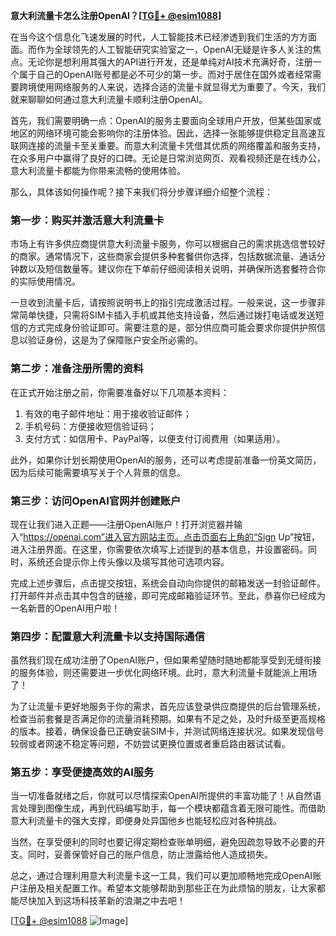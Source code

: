 **意大利流量卡怎么注册OpenAI？[[TG💪+ @esim1088](https://t.me/s/esim1088)]**

在当今这个信息化飞速发展的时代，人工智能技术已经渗透到我们生活的方方面面。而作为全球领先的人工智能研究实验室之一，OpenAI无疑是许多人关注的焦点。无论你是想利用其强大的API进行开发，还是单纯对AI技术充满好奇，注册一个属于自己的OpenAI账号都是必不可少的第一步。而对于居住在国外或者经常需要跨境使用网络服务的人来说，选择合适的流量卡就显得尤为重要了。今天，我们就来聊聊如何通过意大利流量卡顺利注册OpenAI。

首先，我们需要明确一点：OpenAI的服务主要面向全球用户开放，但某些国家或地区的网络环境可能会影响你的注册体验。因此，选择一张能够提供稳定且高速互联网连接的流量卡至关重要。而意大利流量卡凭借其优质的网络覆盖和服务支持，在众多用户中赢得了良好的口碑。无论是日常浏览网页、观看视频还是在线办公，意大利流量卡都能为你带来流畅的使用体验。

那么，具体该如何操作呢？接下来我们将分步骤详细介绍整个流程：

### 第一步：购买并激活意大利流量卡

市场上有许多供应商提供意大利流量卡服务，你可以根据自己的需求挑选信誉较好的商家。通常情况下，这些商家会提供多种套餐供你选择，包括数据流量、通话分钟数以及短信数量等。建议你在下单前仔细阅读相关说明，并确保所选套餐符合你的实际使用情况。

一旦收到流量卡后，请按照说明书上的指引完成激活过程。一般来说，这一步骤非常简单快捷，只需将SIM卡插入手机或其他支持设备，然后通过拨打电话或发送短信的方式完成身份验证即可。需要注意的是，部分供应商可能会要求你提供护照信息以验证身份，这是为了保障账户安全所必需的。

### 第二步：准备注册所需的资料

在正式开始注册之前，你需要准备好以下几项基本资料：
1. 有效的电子邮件地址：用于接收验证邮件；
2. 手机号码：方便接收短信验证码；
3. 支付方式：如信用卡、PayPal等，以便支付订阅费用（如果适用）。

此外，如果你计划长期使用OpenAI的服务，还可以考虑提前准备一份英文简历，因为后续可能需要填写关于个人背景的信息。

### 第三步：访问OpenAI官网并创建账户

现在让我们进入正题——注册OpenAI账户！打开浏览器并输入“https://openai.com”进入官方网站主页。点击页面右上角的“Sign Up”按钮，进入注册界面。在这里，你需要依次填写上述提到的基本信息，并设置密码。同时，系统还会提示你上传头像以及填写其他可选项内容。

完成上述步骤后，点击提交按钮，系统会自动向你提供的邮箱发送一封验证邮件。打开邮件并点击其中包含的链接，即可完成邮箱验证环节。至此，恭喜你已经成为一名新晋的OpenAI用户啦！

### 第四步：配置意大利流量卡以支持国际通信

虽然我们现在成功注册了OpenAI账户，但如果希望随时随地都能享受到无缝衔接的服务体验，则还需要进一步优化网络环境。此时，意大利流量卡就能派上用场了！

为了让流量卡更好地服务于你的需求，首先应该登录供应商提供的后台管理系统，检查当前套餐是否满足你的流量消耗预期。如果有不足之处，及时升级至更高规格的版本。接着，确保设备已正确安装SIM卡，并测试网络连接状况。如果发现信号较弱或者网速不稳定等问题，不妨尝试更换位置或者重启路由器试试看。

### 第五步：享受便捷高效的AI服务

当一切准备就绪之后，你就可以尽情探索OpenAI所提供的丰富功能了！从自然语言处理到图像生成，再到代码编写助手，每一个模块都蕴含着无限可能性。而借助意大利流量卡的强大支撑，即便身处异国他乡也能轻松应对各种挑战。

当然，在享受便利的同时也要记得定期检查账单明细，避免因疏忽导致不必要的开支。同时，妥善保管好自己的账户信息，防止泄露给他人造成损失。

总之，通过合理利用意大利流量卡这一工具，我们可以更加顺畅地完成OpenAI账户注册及相关配置工作。希望本文能够帮助到那些正在为此烦恼的朋友，让大家都能尽快加入到这场科技革新的浪潮之中去吧！

[[TG💪+ @esim1088](https://t.me/s/esim1088) ![Image](https://i.postimg.cc/4NQfJmqS/Snipaste-2025-05-13-00-14-12.png)]
